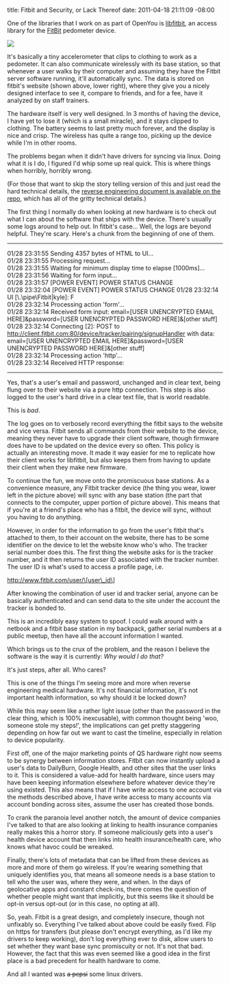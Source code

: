 title: Fitbit and Security, or Lack Thereof
date: 2011-04-18 21:11:09 -08:00

One of the libraries that I work on as part of OpenYou is
[libfitbit][1], an access library for the [FitBit][2] pedometer
device.

![](http://images.nonpolynomial.com/openyou.org/blog/fitbit2.jpg)

It's basically a tiny accelerometer that clips to clothing to work as
a pedometer. It can also communicate wirelessly with its base station,
so that whenever a user walks by their computer and assuming they have
the Fitbit server software running, it'll automatically sync. The data
is stored on fitbit's website (shown above, lower right), where they
give you a nicely designed interface to see it, compare to friends,
and for a fee, have it analyzed by on staff trainers.

The hardware itself is very well designed. In 3 months of having the
device, I have yet to lose it (which is a small miracle), and it stays
clipped to clothing. The battery seems to last pretty much forever,
and the display is nice and crisp. The wireless has quite a range too,
picking up the device while I'm in other rooms.

The problems began when it didn't have drivers for syncing via
linux. Doing what it is I do, I figured I'd whip some up real
quick. This is where things when horribly, horribly wrong.

(For those that want to skip the story telling version of this and
just read the hard technical details, the
[reverse engineering document is available on the repo][3], which has
all of the gritty technical details.)

The first thing I normally do when looking at new hardware is to check
out what I can about the software that ships with the device. There's
usually some logs around to help out. In fitbit's case... Well, the
logs are beyond helpful. They're scary. Here's a chunk from the
beginning of one of them.

-----

01/28 23:31:55 Sending 4357 bytes of HTML to UI...<BR />
01/28 23:31:55 Processing request...<BR />
01/28 23:31:55 Waiting for minimum display time to elapse \[1000ms]...<BR />
01/28 23:31:56 Waiting for form input...<BR />
01/28 23:31:57 \[POWER EVENT] POWER STATUS CHANGE<BR />
01/28 23:32:04 \[POWER EVENT] POWER STATUS CHANGE
01/28 23:32:14 UI \[\\.\pipe\Fitbit|kyle]: F<BR />
01/28 23:32:14 Processing action 'form'...<BR />
01/28 23:32:14 Received form input: email=\[USER UNENCRYPTED EMAIL HERE]&password=\[USER UNENCRYPTED PASSWORD HERE]&\[other stuff]<BR />
01/28 23:32:14 Connecting \[2]: POST to http://client.fitbit.com:80/device/tracker/pairing/signupHandler with data: email=\[USER UNENCRYPTED EMAIL HERE]&password=\[USER UNENCRYPTED PASSWORD HERE]&\[other stuff]<BR />
01/28 23:32:14 Processing action 'http'...<BR />
01/28 23:32:14 Received HTTP response:<BR />

-----

Yes, that's a user's email and password, unchanged and in clear text,
being flung over to their website via a pure http connection. This
step is also logged to the user's hard drive in a clear text file,
that is world readable.

This is _bad_.

The log goes on to verbosely record everything the fitbit says to the
website and vice versa. Fitbit sends all commands from their website
to the device, meaning they never have to upgrade their client
software, though firmware does have to be updated on the device every
so often. This policy is actually an interesting move. It made it way
easier for me to replicate how their client works for libfitbit, but
also keeps them from having to update their client when they make new
firmware.

To continue the fun, we move onto the promiscuous base stations. As a
convenience measure, any Fitbit tracker device (the thing you wear,
lower left in the picture above) will sync with any base station (the
part that connects to the computer, upper portion of picture
above). This means that if you're at a friend's place who has a
fitbit, the device will sync, without you having to do anything.

However, in order for the information to go from the user's fitbit
that's attached to them, to their account on the website, there has
to be some identifier on the device to let the website know who's
who. The tracker serial number does this. The first thing the website
asks for is the tracker number, and it then returns the user ID
associated with the tracker number. The user ID is what's used to
access a profile page, i.e.

http://www.fitbit.com/user/\[user\_id\]

After knowing the combination of user id and tracker serial, anyone can be
basically authenticated and can send data to the site under the
account the tracker is bonded to.

This is an incredibly easy system to spoof. I could walk around with a
netbook and a fitbit base station in my backpack, gather serial
numbers at a public meetup, then have all the account information I
wanted.

Which brings us to the crux of the problem, and the reason I believe
the software is the way it is currently: _Why would I do that?_ 

It's just steps, after all. Who cares?

This is one of the things I'm seeing more and more when reverse
engineering medical hardware. It's not financial information, it's not
important health information, so why should it be locked down?

While this may seem like a rather light issue (other than the password
in the clear thing, which is 100% inexcusable), with common thought
being 'woo, someone stole my steps!', the implications can get pretty
staggering depending on how far out we want to cast the timeline,
especially in relation to device popularity. 

First off, one of the major marketing points of QS hardware right
now seems to be synergy between information stores. Fitbit can now
instantly upload a user's data to DailyBurn, Google Health, and other
sites that the user links to it. This is considered a value-add for
health hardware, since users may have been keeping information
elsewhere before whatever device they're using existed. This also
means that if I have write access to one account via the methods
described above, I have write access to many accounts via account
bonding across sites, assume the user has created those bonds.

To crank the paranoia level another notch, the amount of device
companies I've talked to that are also looking at linking to health
insurance companies really makes this a horror story. If someone
maliciously gets into a user's health device account that then links
into health insurance/health care, who knows what havoc could be
wreaked.

Finally, there's lots of metadata that can be lifted from these
devices as more and more of them go wireless. If you're wearing
something that uniquely identifies you, that means all someone needs
is a base station to tell who the user was, where they were, and
when. In the days of geolocative apps and constant check-ins, there
comes the question of whether people might want that implicitly, but
this seems like it should be opt-in versus opt-out (or in this case,
no opting at all).

So, yeah. Fitbit is a great design, and completely insecure, though
not unfixably so. Everything I've talked about above could be easily
fixed. Flip on https for transfers (but please don't encrypt
everything, as I'd like my drivers to keep working), don't log
everything ever to disk, allow users to set whether they want base
sync promiscuity or not. It's not that bad. However, the fact that
this was even seemed like a good idea in the first place is a bad
precedent for health hardware to come.

And all I wanted was <strike>a pepsi</strike> some linux drivers.

[1]: http://www.github.com/qdot/libfitbit
[2]: http://www.fitbit.com
[3]: https://github.com/qdot/libfitbit/blob/master/doc/fitbit_protocol.asciidoc

